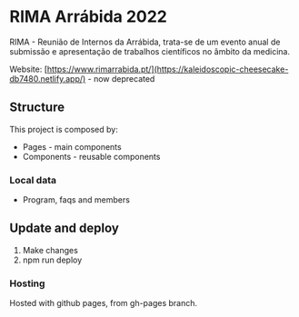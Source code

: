 # RIMA Arrábida 2022

RIMA - Reunião de Internos da Arrábida, trata-se de um evento anual de submissão e apresentação de trabalhos científicos no âmbito da medicina.

Website: [https://www.rimarrabida.pt/](https://kaleidoscopic-cheesecake-db7480.netlify.app/) - now deprecated

## Structure

This project is composed by:

- Pages - main components
- Components - reusable components

### Local data

- Program, faqs and members

## Update and deploy

1. Make changes
2. npm run deploy

### Hosting

Hosted with github pages, from gh-pages branch.
